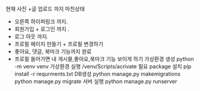 현재 사진 +글 업로드 까지 마친상태
+ 오른쪽 하이퍼링크 까지.
+ 회원가입 + 로그인 까지 .
+ 로그 아웃 까지.
+ 프로필 페이지 만들기 + 프로필 변경하기
+ 좋아요, 댓글, 북마크 기능까지 완료
+ 프로필 들어가면 내 게시물,좋아요,북마크 기능 보이게 하기
가상환경 생성
python -m venv venv
가상환경 실행
/venv/Scripts/acrivate
필요 package 설치
pip install -r requrments.txt
DB생성
python manage.py makemigrations
python manage.py migrate
서버 실행
python manage.py runserver

